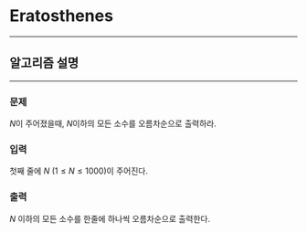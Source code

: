 # Eratosthenes
---
## 알고리즘 설명

---
### 문제
$N$이 주어졌을때, $N$이하의 모든 소수를 오름차순으로 출력하라.

### 입력
첫째 줄에 $N$ $(1 \leq N \leq 1000)$이 주어진다.

### 출력
$N$ 이하의 모든 소수를 한줄에 하나씩 오름차순으로 출력한다.